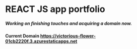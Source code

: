 # REACT JS app portfolio
##### Working on finishing touches and acquiring a domain now.
#### Current Domain https://victorious-flower-01cb2220f.3.azurestaticapps.net
